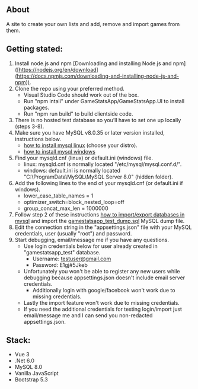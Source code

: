## About

A site to create your own lists and add, remove and import games from them.

## Getting stated:

1. Install node.js and npm [Downloading and installing Node.js and npm] ([https://nodejs.org/en/download](https://docs.npmjs.com/downloading-and-installing-node-js-and-npm)).
2. Clone the repo using your preferred method.
   - Visual Studio Code should work out of the box.
   - Run "npm intall" under GameStatsApp/GameStatsApp.UI to install packages.
   - Run "npm run build" to build clientside code.
2. There is no hosted test database so you’ll have to set one up locally (steps 3-8).
3. Make sure you have MySQL v8.0.35 or later version installed, instructions below.
   - [how to install mysql linux](https://www.digitalocean.com/community/tutorial_collections/how-to-install-mysql) (choose your distro).
   - [how to install mysql windows](https://www.lifewire.com/how-to-install-mysql-windows-10-4584021)
5. Find your mysqld.cnf (linux) or default.ini (windows) file.
   - linux: mysqld.cnf is normally located "/etc/mysql/mysql.conf.d/".
   - windows: default.ini is normally located "C:\ProgramData\MySQL\MySQL Server 8.0\" (hidden folder).
7. Add the following lines to the end of your mysqld.cnf (or default.ini if windows).
   - lower_case_table_names = 1
   - optimizer_switch=block_nested_loop=off
   - group_concat_max_len = 1000000
8. Follow step 2 of these instructions [how to import/export databases in mysql](https://www.digitalocean.com/community/tutorials/how-to-import-and-export-databases-in-mysql-or-mariadb) and import the [gamestatsapp_test_dump.sql](https://github.com/mgmedick/GameStatsAppDatabaseScripts/blob/main/gamestatsapp_test_dump.sql) MySQL dump file.
9. Edit the connection string in the "appsettings.json" file with your MySQL credentials, user (usually "root") and password.
10. Start debugging, email/message me if you have any questions.
    - Use login credentials below for user already created in "gamestatsapp_test" database.
       - Username: testuser@gmail.com
       - Password: E1gj#5Jkeb
    - Unfortunately you won't be able to register any new users while debugging because appsettings.json doesn't include email server credentials.
       - Additionally login with google/facebook won't work due to missing credentials.
    - Lastly the import feature won't work due to missing credentials.
    - If you need the additional credentials for testing login/import just email/message me and I can send you non-redacted appsettings.json.

## Stack:

- Vue 3
- .Net 6.0
- MySQL 8.0
- Vanilla JavaScript
- Bootstrap 5.3
